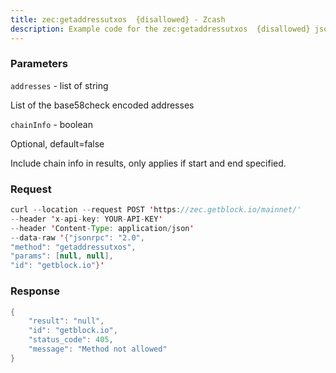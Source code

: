 ```yaml
---
title: zec:getaddressutxos  {disallowed} - Zcash
description: Example code for the zec:getaddressutxos  {disallowed} json-rpc method. Сomplete guide on how to use zec:getaddressutxos  {disallowed} json-rpc in GetBlock.io Web3 documentation.
---
```


### Parameters


`addresses` - list of string

List of the base58check encoded addresses

`chainInfo` - boolean

Optional, default=false

Include chain info in results, only applies if start and end specified.

### Request

``` java
curl --location --request POST 'https://zec.getblock.io/mainnet/' 
--header 'x-api-key: YOUR-API-KEY' 
--header 'Content-Type: application/json' 
--data-raw '{"jsonrpc": "2.0",
"method": "getaddressutxos",
"params": [null, null],
"id": "getblock.io"}'
```

###  Response

``` java
{
    "result": "null",
    "id": "getblock.io",
    "status_code": 405,
    "message": "Method not allowed"
}
```

